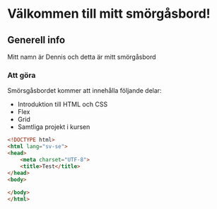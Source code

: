 # Välkommen till mitt smörgåsbord!

## Generell info
Mitt namn är Dennis och detta är mitt smörgåsbord

### Att göra
Smörsgåsbordet kommer att innehålla följande delar:
* Introduktion till HTML och CSS
* Flex
* Grid
* Samtliga projekt i kursen

``` html
<!DOCTYPE html>
<html lang="sv-se">
<head>
    <meta charset="UTF-8">
    <title>Test</title>
</head>
<body>
    
</body>
</html>

```